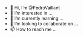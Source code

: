 - 👋 Hi, I’m @PedroVaillant
- 👀 I’m interested in ...
- 🌱 I’m currently learning ...
- 💞️ I’m looking to collaborate on ...
- 📫 How to reach me ...

<!---
PedroVaillant/PedroVaillant is a ✨ special ✨ repository because its `README.md` (this file) appears on your GitHub profile.
You can click the Preview link to take a look at your changes.
--->
